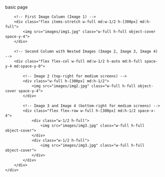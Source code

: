 basic page

 <!-- Testing area -->

<!-- Gallery Section -->
<div class="flex items-center justify-center py-10 md:py-24 px-6 md:px-24">
    <div class="flex flex-col md:flex-row w-full h-full">

        <!-- First Image Column (Image 1) -->
        <div class="flex items-stretch w-full md:w-1/2 h-[300px] md:h-full">
            <img src="images/img1.jpg" class="w-full h-full object-cover space-y-4">
        </div>

        <!-- Second Column with Nested Images (Image 2, Image 3, Image 4) -->
        <div class="flex flex-col w-full md:w-1/2 h-auto md:h-full space-y-4 md:space-y-0">

            <!-- Image 2 (top-right for medium screens) -->
            <div class="w-full h-[300px] md:h-1/2">
                <img src="images/img2.jpg" class="w-full h-full object-cover space-y-4">
            </div>

            <!-- Image 3 and Image 4 (bottom-right for medium screens) -->
            <div class="flex flex-row w-full h-[300px] md:h-1/2 space-x-4">
                <div class="w-1/2 h-full">
                    <img src="images/img3.jpg" class="w-full h-full object-cover">
                </div>
                <div class="w-1/2 h-full">
                    <img src="images/img3.jpg" class="w-full h-full object-cover">
                </div>
            </div>
        </div>
    </div>

</div>
